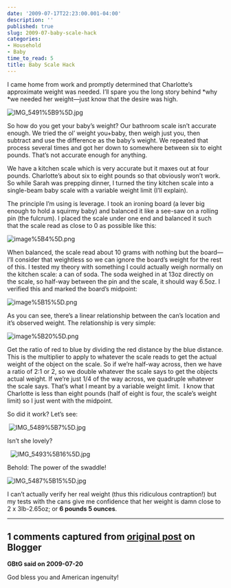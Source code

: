 ```yaml
---
date: '2009-07-17T22:23:00.001-04:00'
description: ''
published: true
slug: 2009-07-baby-scale-hack
categories:
- Household
- Baby
time_to_read: 5
title: Baby Scale Hack
---
```



I came home from work and promptly determined that Charlotte’s approximate weight was needed. I’ll spare you the long story behind *why *we needed her weight—just know that the desire was high. 

![IMG_5491%5B9%5D.jpg](IMG_5491%5B9%5D.jpg)</a>

So how do you get your baby’s weight? Our bathroom scale isn’t accurate enough. We tried the ol’ weight you+baby, then weigh just you, then subtract and use the difference as the baby’s weight. We repeated that process several times and got her down to somewhere between six to eight pounds. That’s not accurate enough for anything.

We have a kitchen scale which is very accurate but it maxes out at four pounds. Charlotte’s about six to eight pounds so that obviously won’t work. So while Sarah was prepping dinner, I turned the tiny kitchen scale into a single-beam baby scale with a variable weight limit (I’ll explain).

The principle I’m using is leverage. I took an ironing board (a lever big enough to hold a squirmy baby) and balanced it like a see-saw on a rolling pin (the fulcrum). I placed the scale under one end and balanced it such that the scale read as close to 0 as possible like this:

![image%5B4%5D.png](image%5B4%5D.png)</a>

When balanced, the scale read about 10 grams with nothing but the board—I’ll consider that weightless so we can ignore the board’s weight for the rest of this. I tested my theory with something I could actually weigh normally on the kitchen scale: a can of soda. The soda weighed in at 13oz directly on the scale, so half-way between the pin and the scale, it should way 6.5oz. I verified this and marked the board’s midpoint:

![image%5B15%5D.png](image%5B15%5D.png)</a>

As you can see, there’s a linear relationship between the can’s location and it’s observed weight. The relationship is very simple: 

![image%5B20%5D.png](image%5B20%5D.png)</a>

Get the ratio of red to blue by dividing the red distance by the blue distance. This is the multiplier to apply to whatever the scale reads to get the actual weight of the object on the scale. So if we’re half-way across, then we have a ratio of 2:1 or 2, so we double whatever the scale says to get the objects actual weight. If we’re just 1/4 of the way across, we quadruple whatever the scale says. That’s what I meant by a variable weight limit.&#160; I know that Charlotte is less than eight pounds (half of eight is four, the scale’s weight limit) so I just went with the midpoint.

So did it work? Let’s see:

&#160;![IMG_5489%5B7%5D.jpg](IMG_5489%5B7%5D.jpg)</a>  

Isn’t she lovely?

&#160; ![IMG_5493%5B16%5D.jpg](IMG_5493%5B16%5D.jpg)</a>  

Behold: The power of the swaddle!

![IMG_5487%5B15%5D.jpg](IMG_5487%5B15%5D.jpg)</a> 

I can’t actually verify her real weight (thus this ridiculous contraption!) but my tests with the cans give me confidence that her weight is damn close to 2 x 3lb-2.65oz; or **6 pounds 5 ounces**.

---

## 1 comments captured from [original post](https://blog.wassupy.com/2009/07/baby-scale-hack.html) on Blogger

**GBtG said on 2009-07-20**

God bless you and American ingenuity!


